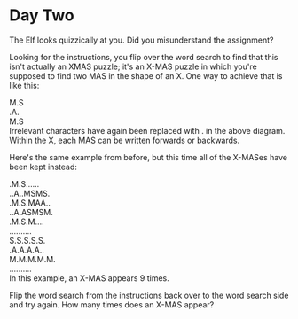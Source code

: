 # Day Two

The Elf looks quizzically at you. Did you misunderstand the assignment?

Looking for the instructions, you flip over the word search to find that this isn't actually an XMAS puzzle; it's an X-MAS puzzle in which you're supposed to find two MAS in the shape of an X. One way to achieve that is like this:

M.S  
.A.  
M.S  
Irrelevant characters have again been replaced with . in the above diagram. Within the X, each MAS can be written forwards or backwards.

Here's the same example from before, but this time all of the X-MASes have been kept instead:

.M.S......  
..A..MSMS.  
.M.S.MAA..  
..A.ASMSM.  
.M.S.M....  
..........  
S.S.S.S.S.  
.A.A.A.A..  
M.M.M.M.M.  
..........  
In this example, an X-MAS appears 9 times.

Flip the word search from the instructions back over to the word search side and try again. How many times does an X-MAS appear?